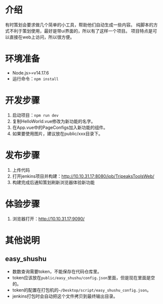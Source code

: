 # 介绍

有时策划会要求做几个简单的小工具，帮助他们自动生成一些内容。
纯脚本的方式不利于策划使用，最好是带ui界面的，所以有了这样一个项目。
项目特点是可以直接在web上访问，所以很方便。

# 环境准备

*   Node.js>=v14.17.6
*   运行命令：`npm install`

# 开发步骤

1.   启动项目：`npm run dev`
2.   复制HelloWorld.vue修改为新功能的名字。
3.   在App.vue中的PageConfigs加入新功能的组件。
4.   如果要使用图片，建议放在public/xxx目录下。

# 发布步骤

1.   上传代码
2.   打开jenkins项目并构建：http://10.10.31.17:8080/job/TripeaksToolsWeb/
3.   构建完成后通知策划刷新浏览器体验新功能

# 体验步骤

1.   浏览器打开：http://10.10.31.17:9090/

# 其他说明
## easy_shushu
* 数数查询需要token，不能保存在代码仓库里。
* token应该放在`public/easy_shushu/config.json`里面，但是现在里面是空的。
* token的配置在打包机的`~/Desktop/script/easy_shushu_config.json`。
* jenkins打包时会自动把这个文件拷贝到最终输出目录。
